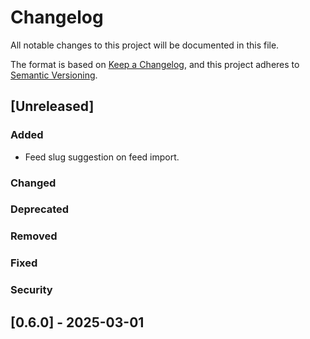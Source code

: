 # Changelog

All notable changes to this project will be documented in this file.

The format is based on [Keep a Changelog](https://keepachangelog.com/en/1.1.0/), and this project adheres to [Semantic Versioning](https://semver.org/spec/v2.0.0.html).

## [Unreleased]

### Added <!-- for new features. -->

- Feed slug suggestion on feed import.

### Changed <!-- for changes in existing functionality. -->
### Deprecated <!-- for soon-to-be removed features. -->
### Removed <!-- for now removed features. -->
### Fixed <!-- for any bug fixes. -->
### Security <!-- in case of vulnerabilities. -->

## [0.6.0] - 2025-03-01